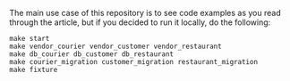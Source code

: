 The main use case of this repository is to see code examples as you read through the article, but if you decided to run it locally, do the following:
```
make start
make vendor_courier vendor_customer vendor_restaurant
make db_courier db_customer db_restaurant
make courier_migration customer_migration restaurant_migration
make fixture
```